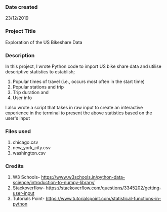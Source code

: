 ### Date created
23/12/2019

### Project Title
Exploration of the US Bikeshare Data 

### Description
In this project, I wrote Python code to import US bike share data and utilise descriptive statistics to establish;
1. Popular times of travel (i.e., occurs most often in the start time)
2. Popular stations and trip
3. Trip duration and
4. User info

I also wrote a script that takes in raw input to create an interactive experience in the terminal to present the above statistics based on the user's input

### Files used
1. chicago.csv
2. new_york_city.csv
3. washington.csv

### Credits
1. W3 Schools- https://www.w3schools.in/python-data-science/introduction-to-numpy-library/
2. Stackoverflow- https://stackoverflow.com/questions/3345202/getting-user-input
3. Tutorials Point- https://www.tutorialspoint.com/statistical-functions-in-python

